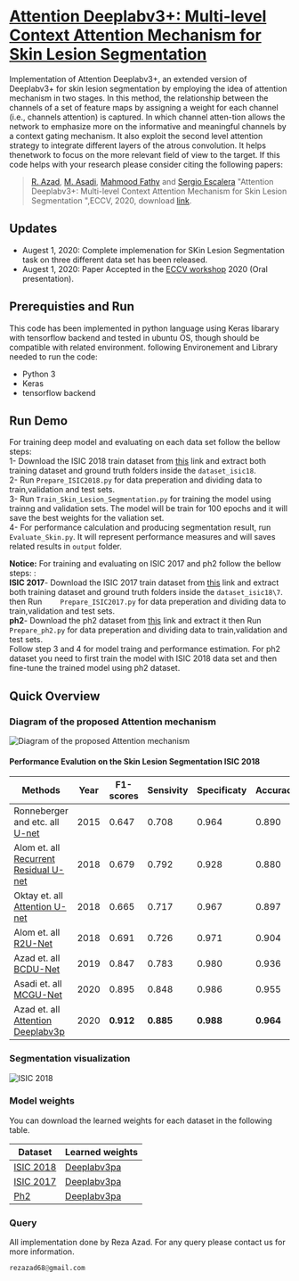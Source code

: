 # [Attention Deeplabv3+: Multi-level Context Attention Mechanism for Skin Lesion Segmentation](https://openreview.net/pdf?id=oMQOHIS1JWy)

Implementation of Attention Deeplabv3+, an extended version of Deeplabv3+ for skin lesion segmentation by employing the idea of attention mechanism in two stages. In this method, the relationship between the channels of a set of feature maps by assigning a weight for each channel (i.e., channels attention) is captured. In which channel atten-tion allows the network to emphasize more on the informative and meaningful channels by a context gating mechanism. It also exploit the second level attention strategy to integrate different layers of the atrous convolution. It helps thenetwork to focus on the more relevant field of view to the target. If this code helps with your research please consider citing the following papers:
</br>
> [R. Azad](https://scholar.google.com/citations?hl=en&user=Qb5ildMAAAAJ&view_op=list_works&sortby=pubdate), [M. Asadi](https://scholar.google.com/citations?hl=en&user=8UqpIK8AAAAJ&view_op=list_works&sortby=pubdate), [Mahmood Fathy](https://scholar.google.com/citations?hl=en&user=CUHdgPcAAAAJ&view_op=list_works&sortby=pubdate) and [Sergio Escalera](https://scholar.google.com/citations?hl=en&user=oI6AIkMAAAAJ&view_op=list_works&sortby=pubdate) "Attention Deeplabv3+: Multi-level Context Attention Mechanism for Skin Lesion Segmentation ",ECCV, 2020, download [link](https://www.bioimagecomputing.com/program/selected-contributions/).

## Updates
- Augest 1, 2020: Complete implemenation for SKin Lesion Segmentation task on three different data set has been released.
- Augest 1, 2020: Paper Accepted in the [ECCV workshop](https://www.bioimagecomputing.com/program/selected-contributions/) 2020 (Oral presentation).

## Prerequisties and Run
This code has been implemented in python language using Keras libarary with tensorflow backend and tested in ubuntu OS, though should be compatible with related environment. following Environement and Library needed to run the code:

- Python 3
- Keras 
- tensorflow backend

## Run Demo
For training deep model and evaluating on each data set follow the bellow steps:</br>
1- Download the ISIC 2018 train dataset from [this](https://challenge.isic-archive.com/data) link and extract both training dataset and ground truth folders inside the `dataset_isic18`. </br>
2- Run `Prepare_ISIC2018.py` for data preperation and dividing data to train,validation and test sets. </br>
3- Run `Train_Skin_Lesion_Segmentation.py` for training the model using trainng and validation sets. The model will be train for 100 epochs and it will save the best weights for the valiation set. </br>
4- For performance calculation and producing segmentation result, run `Evaluate_Skin.py`. It will represent performance measures and will saves related results in `output` folder.</br>

**Notice:**
For training and evaluating on ISIC 2017 and ph2 follow the bellow steps: :</br>
**ISIC 2017**- Download the ISIC 2017 train dataset from [this](https://challenge.isic-archive.com/data) link and extract both training dataset and ground truth folders inside the `dataset_isic18\7`. </br> then Run ` 	Prepare_ISIC2017.py` for data preperation and dividing data to train,validation and test sets. </br>
**ph2**- Download the ph2 dataset from [this](https://www.dropbox.com/s/k88qukc20ljnbuo/PH2Dataset.rar) link and extract it then Run ` 	Prepare_ph2.py` for data preperation and dividing data to train,validation and test sets. </br>
Follow step 3 and 4 for model traing and performance estimation. For ph2 dataset you need to first train the model with ISIC 2018 data set and then fine-tune the trained model using ph2 dataset.



## Quick Overview
### Diagram of the proposed Attention mechanism
![Diagram of the proposed Attention mechanism](https://github.com/rezazad68/AttentionDeeplabv3p/blob/master/images/aggregation2.png)


#### Performance Evalution on the Skin Lesion Segmentation ISIC 2018

Methods | Year |F1-scores | Sensivity| Specificaty| Accuracy | PC | JS 
------------ | -------------|----|-----------------|----|---- |---- |---- 
Ronneberger and etc. all [U-net](https://arxiv.org/abs/1505.04597)	     	    |2015   | 0.647	|0.708	  |0.964	  |0.890  |0.779 |0.549
Alom  et. all [Recurrent Residual U-net](https://arxiv.org/abs/1802.06955)	|2018	  | 0.679 |0.792 |0.928 |0.880	  |0.741	  |0.581
Oktay  et. all [Attention U-net](https://arxiv.org/abs/1804.03999)	|2018	  | 0.665	|0.717	  |0.967	  |0.897	  |0.787 | 0.566 
Alom  et. all [R2U-Net](https://arxiv.org/ftp/arxiv/papers/1802/1802.06955.pdf)	        |2018	  | 0.691	|0.726	  |0.971	  |0.904	  |0.822 | 0.592
Azad et. all [BCDU-Net](https://github.com/rezazad68/LSTM-U-net/edit/master/README.md)	  |2019 	| 0.847	|0.783	  |0.980	  |0.936	  |0.922| 0.936
Asadi et. all [MCGU-Net](https://128.84.21.199/pdf/2003.05056.pdf)	  |2020	| 0.895	|0.848	  |0.986	  |0.955	  |0.947| 0.955
Azad et. all [Attention Deeplabv3p](https://www.bioimagecomputing.com/program/selected-contributions/)	  |2020	| **0.912**	|**0.885**	  |**0.988**	  |**0.964**	  |..| **0.964**



### Segmentation visualization
![ISIC 2018](https://github.com/rezazad68/AttentionDeeplabv3p/blob/master/images/result.png)




### Model weights
You can download the learned weights for each dataset in the following table. 

Dataset |Learned weights
------------ | -------------
[ISIC 2018](http://www.isi.uu.nl/Research/Databases/DRIVE/) |[Deeplabv3pa](https://drive.google.com/file/d/10S9ewav837izWaraOlUB8OOQoWY9szzU/view?usp=sharing)
[ISIC 2017](https://challenge.kitware.com/#phase/5abcb19a56357d0139260e53) |[Deeplabv3pa](https://drive.google.com/file/d/1hXy-gKCHIG8myY9R4lB6GYE7xxbqM_Hj/view?usp=sharing)
[Ph2](https://www.kaggle.com/kmader/finding-lungs-in-ct-data/data) | [Deeplabv3pa](https://drive.google.com/file/d/1Ni9PldLL9bMYlyjcRxgDitr-MR6o-RY4/view?usp=sharing)

### Query
All implementation done by Reza Azad. For any query please contact us for more information.

```python
rezazad68@gmail.com

```

